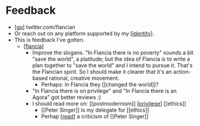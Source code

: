 # Feedback

- [[go]] twitter.com/flancian
- Or reach out on any platform supported by my [[identity]].
- This is feedback I've gotten.
  - [[flancia]]
    - Improve the slogans. "In Flancia there is no poverty" sounds a bit "save the world", a platitude; but the idea of Flancia *is* to write a plan together to "save the world" and I intend to pursue it. That's the Flancian spirit. So I should make it clearer that it's an action-based rational, creative movement.
      - Perhaps: In Flancia they [[changed the world]]?
    - "In Flancia there is on privilege" and "In Flancia there is an Agora" got better reviews :)
    - I should read more on: [[postmodernism]] [[privilege]] [[ethics]]
      - [[Peter Singer]] is my delegate for [[ethics]]
      - Perhap [[read]] a criticism of [[Peter Singer]]


[//begin]: # "Autogenerated link references for markdown compatibility"
[go]: go "Go"
[identity]: identity "Identity"
[flancia]: flancia "Flancia"
[privilege]: privilege "Privilege"
[peter-singer]: peter-singer "Peter Singer"
[read]: read "Read"
[//end]: # "Autogenerated link references"